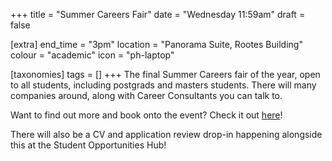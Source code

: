 +++
title = "Summer Careers Fair"
date = "Wednesday 11:59am"
draft = false

[extra]
end_time = "3pm"
location = "Panorama Suite, Rootes Building"
colour = "academic"
icon = "ph-laptop"

[taxonomies]
tags = []
+++
The final Summer Careers fair of the year, open to all students, including postgrads and masters students. There will many companies around, along with Career Consultants you can talk to.

Want to find out more and book onto the event? Check it out [here](https://myadvantage.warwick.ac.uk/students/events/Detail/3677123)!

There will also be a CV and application review drop-in happening alongside this at the Student Opportunities Hub!

